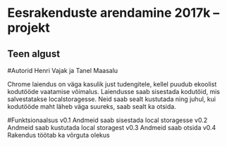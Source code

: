 # Eesrakenduste arendamine 2017k – projekt

## Teen algust

#Autorid Henri Vajak ja Tanel Maasalu

Chrome laiendus on väga kasulik just tudengitele, kellel puudub ekoolist kodutööde vaatamise võimalus. Laiendusse saab sisestada kodutöid, mis salvestatakse localstoragesse. Neid saab sealt kustutada ning juhul, kui kodutööde maht läheb väga suureks, saab sealt ka otsida.

#Funktsionaalsus
v0.1 Andmeid saab sisestada local storagesse
v0.2 Andmeid saab kustutada local storagest
v0.3 Andmeid saab otsida
v0.4 Rakendus töötab ka võrguta olekus
